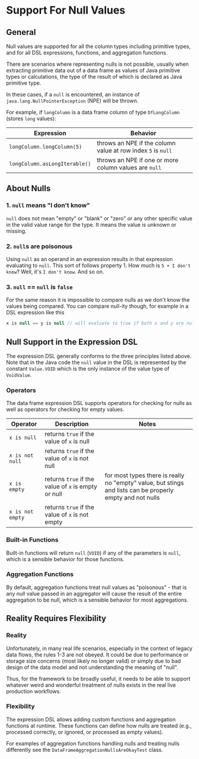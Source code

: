# Support For Null Values

## General

Null values are supported for all the column types including primitive types, and for all DSL expressions, functions, and aggregation functions. 

There are scenarios where representing nulls is not possible, usually when extracting primitive data out of a data frame as values of Java primitive types or calculations, the type of the result of which is declared as  Java primitive type. 

In these cases, if a `null` is encountered, an instance of `java.lang.NullPointerException` (NPE) will be thrown.

For example, if `longColumn` is a data frame column of type `DfLongColumn` (stores `long` values):

| Expression                    | Behavior                                                    |
|-------------------------------|-------------------------------------------------------------|
| `longColumn.longColumn(5)`    | throws an NPE if the column value at row index `5` is `null` |
| `longColumn.asLongIterable()` | throws an NPE if one or more column values are `null`        |

## About Nulls

### 1. `null` means "I don't know"

`null` does not mean "empty" or "blank" or "zero" or any other specific value in the valid value range for the type. It means the value is unknown or missing. 

### 2. `null`s are poisonous

Using `null` as an operand in an expression results in that expression evaluating to `null`. This sort of follows property 1. How much is `5 + I don't know`? Well, it's `I don't know`. And so on.

### 3. `null` == `null` is `false`

For the same reason it is impossible to compare nulls as we don't know the values being compared. You can compare null-ity though, for example in a DSL expression like this

```javascript
x is null == y is null // will evaluate to true if both x and y are nulls
```

## Null Support in the Expression DSL

The expression DSL generally conforms to the three principles listed above. Note that in the Java code the `null` value in the DSL is represented by the constant `Value.VOID` which is the only instance of the value type of `VoidValue`. 

### Operators

The data frame expression DSL supports operators for checking for nulls as well as operators for checking for empty values.

| Operator         | Description                                             | Notes                                                                                                     |
|------------------|---------------------------------------------------------|-----------------------------------------------------------------------------------------------------------|
| `x is null`      | returns `true` if the value of `x` is null              |                                                                                                           |
| `x is not null`  | returns `true` if the value of `x` is not null          |                                                                                                           |
| `x is empty`    | returns `true` if the value of `x` is empty or null     | for most types there is really no "empty" value, but stings and lists can be properly empty and not nulls |
| `x is not empty` | returns `true` if the value of `x` is not empty |                                                                                                           |


### Built-in Functions

Built-in functions will return `null` (`VOID`) if any of the parameters is `null`, which is a sensible behavior for those functions.

### Aggregation Functions

By default, aggregation functions treat null values as "poisonous" - that is any null value passed in an aggregator will cause the result of the entire aggregation to be null, which is a sensible behavior for most aggregations.

## Reality Requires Flexibility

### Reality

Unfortunately, in many real life scenarios, especially in the context of legacy data flows, the rules 1-3 are not obeyed. It could be due to performance or storage size concerns (most likely no longer valid) or simply due to bad design of the data model and not understanding the meaning of "null".

Thus, for the framework to be broadly useful, it needs to be able to support whatever weird and wonderful treatment of nulls exists in the real live production workflows. 

### Flexibility

The expression DSL allows adding custom functions and aggregation functions at runtime. These functions can define how nulls are treated (e.g., processed correctly, or ignored, or processed as empty values).

For examples of aggregation functions handling nulls and treating nulls differently see the `DataFrameAggregationNullsAreOkayTest` class.



